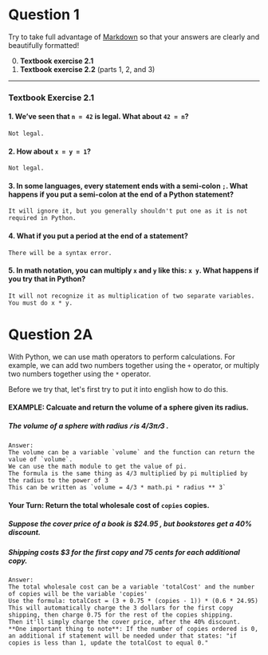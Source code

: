 # Question 1

Try to take full advantage of [Markdown](https://www.google.com/url?q=https%3A%2F%2Fguides.github.com%2Ffeatures%2Fmastering-markdown%2F) so that your answers are clearly and beautifully formatted!


0. **Textbook exercise 2.1**
1. **Textbook exercise 2.2** (parts 1, 2, and 3)

---

### **Textbook Exercise 2.1**

#### 1. We’ve seen that `n = 42` is legal. What about `42 = n`?  
    Not legal.  

#### 2. How about `x = y = 1`?  
    Not legal.

#### 3. In some languages, every statement ends with a semi-colon `;`. What happens if you put a semi-colon at the end of a Python statement?  
    It will ignore it, but you generally shouldn't put one as it is not required in Python.

#### 4. What if you put a period at the end of a statement?  
    There will be a syntax error.

#### 5. In math notation, you can multiply `x` and `y` like this: `x y`. What happens if you try that in Python?  
    It will not recognize it as multiplication of two separate variables. You must do x * y.


# Question 2A

With Python, we can use math operators to perform calculations. For example, we can add two numbers together using the `+` operator, or multiply two numbers together using the `*` operator.

Before we try that, let's first try to put it into english how to do this.

#### EXAMPLE: Calcuate and return the volume of a sphere given its radius.

##### The volume of a sphere with radius  𝑟  is  4/3π𝑟3 . 

    Answer: 
    The volume can be a variable `volume` and the function can return the value of `volume`.
    We can use the math module to get the value of pi.
    The formula is the same thing as 4/3 multiplied by pi multiplied by  the radius to the power of 3
    This can be written as `volume = 4/3 * math.pi * radius ** 3`

 #### Your Turn: Return the total wholesale cost of `copies` copies.
    
 ##### Suppose the cover price of a book is  $24.95 , but bookstores get a  40%  discount. 
 ##### Shipping costs  $3  for the first copy and 75 cents for each additional copy.

    Answer:
    The total wholesale cost can be a variable 'totalCost' and the number of copies will be the variable 'copies'
    Use the formula: totalCost = (3 + 0.75 * (copies - 1)) * (0.6 * 24.95) 
    This will automatically charge the 3 dollars for the first copy shipping, then charge 0.75 for the rest of the copies shipping.
    Then it'll simply charge the cover price, after the 40% discount.
    **One important thing to note**: If the number of copies ordered is 0, an additional if statement will be needed under that states: "if 
    copies is less than 1, update the totalCost to equal 0."

